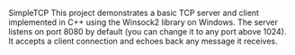 SimpleTCP
This project demonstrates a basic TCP server and client implemented in C++ using the Winsock2 library on Windows. The server listens on port 8080 by default (you can change it to any port above 1024). It accepts a client connection and echoes back any message it receives.
